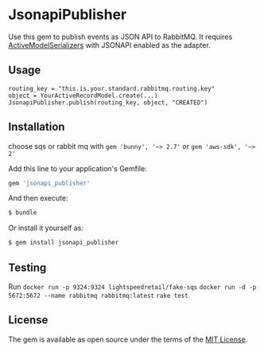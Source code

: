# JsonapiPublisher
Use this gem to publish events as JSON API to RabbitMQ. It requires [ActiveModelSerializers](https://github.com/rails-api/active_model_serializers) with JSONAPI enabled as the adapter.

## Usage

```
routing_key = "this.is.your.standard.rabbitmq.routing.key"
object = YourActiveRecordModel.create(...)
JsonapiPublisher.publish(routing_key, object, "CREATED")
```

## Installation

choose sqs or rabbit mq with
`gem 'bunny', '~> 2.7'`
or
`gem 'aws-sdk', '~> 2'`

Add this line to your application's Gemfile:

```ruby
gem 'jsonapi_publisher'
```

And then execute:
```bash
$ bundle
```

Or install it yourself as:
```bash
$ gem install jsonapi_publisher
```

## Testing
Run
`docker run -p 9324:9324 lightspeedretail/fake-sqs`
`docker run -d -p 5672:5672 --name rabbitmq rabbitmq:latest`
`rake test`

## License
The gem is available as open source under the terms of the [MIT License](http://opensource.org/licenses/MIT).
